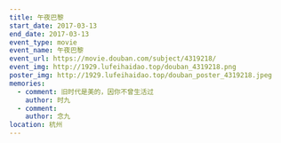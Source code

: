 ```yaml
---
title: 午夜巴黎
start_date: 2017-03-13
end_date: 2017-03-13
event_type: movie
event_name: 午夜巴黎
event_url: https://movie.douban.com/subject/4319218/
event_img: http://1929.lufeihaidao.top/douban_4319218.png
poster_img: http://1929.lufeihaidao.top/douban_poster_4319218.jpeg
memories:
  - comment: 旧时代是美的，因你不曾生活过
    author: 时九
  - comment: 
    author: 念九
location: 杭州
---
```

